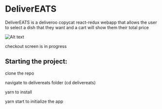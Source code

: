 # DeliverEATS

DeliverEATS is a deliveroo copycat react-redux webapp that allows the user to select a dish that they want and a cart will show them their total price

![Alt text](./delivereats/src/assets/deliverEatsSS.gif)

checkout screen is in progress

## Starting the project:

clone the repo

navigate to delivereats folder (cd delivereats)

yarn to install

yarn start to initialize the app
